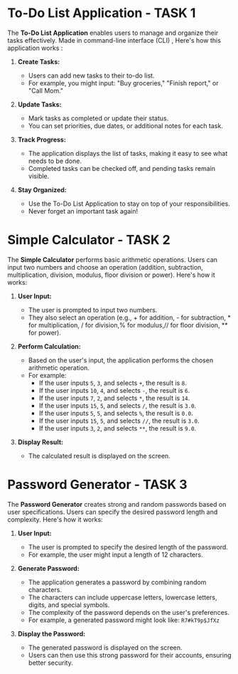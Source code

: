 
# To-Do List Application - TASK 1

The **To-Do List Application** enables users to manage and organize their tasks effectively. Made in command-line interface (CLI) , Here's how  this application works  :

1. **Create Tasks:**
   - Users can add new tasks to their to-do list.
   - For example, you might input: "Buy groceries," "Finish report," or "Call Mom."

2. **Update Tasks:**
   - Mark tasks as completed or update their status.
   - You can set priorities, due dates, or additional notes for each task.

3. **Track Progress:**
   - The application displays the list of tasks, making it easy to see what needs to be done.
   - Completed tasks can be checked off, and pending tasks remain visible.

4. **Stay Organized:**
   - Use the To-Do List Application to stay on top of your responsibilities.
   - Never forget an important task again!





# Simple Calculator - TASK 2

The **Simple Calculator**  performs basic arithmetic operations. Users can input two numbers and choose an operation (addition, subtraction, multiplication, division, modulus, floor division or power). Here's how it works:

1. **User Input:**
   - The user is prompted to input two numbers.
   - They also select an operation (e.g., + for addition, - for subtraction, * for multiplication, / for division,% for modulus,// for floor division, ** for power).

2. **Perform Calculation:**
   - Based on the user's input, the application performs the chosen arithmetic operation.
   - For example:
     - If the user inputs `5`, `3`, and selects `+`, the result is `8`.
     - If the user inputs `10`, `4`, and selects `-`, the result is `6`.
     - If the user inputs `7`, `2`, and selects `*`, the result is `14`.
     - If the user inputs `15`, `5`, and selects `/`, the result is `3.0`.
     - If the user inputs `5`, `5`, and selects `%`, the result is `0.0`.
     - If the user inputs `15`, `5`, and selects `//`, the result is `3.0`.
     -  If the user inputs `3`, `2`, and selects `**`, the result is `9.0`.

3. **Display Result:**
   - The calculated result is displayed on the screen.






# Password Generator - TASK 3

The **Password Generator** creates strong and random passwords based on user specifications. Users can specify the desired password length and complexity. Here's how it works:

1. **User Input:**
   - The user is prompted to specify the desired length of the password.
   - For example, the user might input a length of 12 characters.

2. **Generate Password:**
   - The application generates a password by combining random characters.
   - The characters can include uppercase letters, lowercase letters, digits, and special symbols.
   - The complexity of the password depends on the user's preferences.
   - For example, a generated password might look like: `R7#kT9p$JfXz`

3. **Display the Password:**
   - The generated password is displayed on the screen.
   - Users can then use this strong password for their accounts, ensuring better security.





